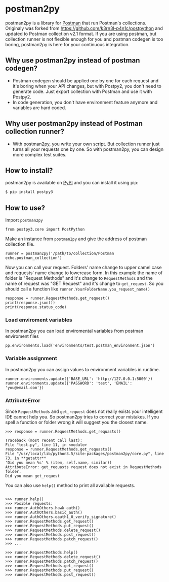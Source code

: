 # postman2py

postman2py is a library for [Postman](https://www.getpostman.com/) that run Postman's collections. Originaly was forked from https://github.com/k3rn3l-p4n1c/postpython and updated to Postman collection v2.1 format.
If you are using postman, but collection runner is not flexible enough for you and postman codegen is too boring,
postman2py is here for your continuous integration.

## Why use postman2py instead of postman codegen?

- Postman codegen should be applied one by one for each request and it's boring when your API changes,
  but with Postpy2, you don't need to generate code.
  Just export collection with Postman and use it with Postpy2.
- In code generation, you don't have environment feature anymore and variables are hard coded.

## Why user postman2py instead of Postman collection runner?

- With postman2py, you write your own script. But collection runner just turns all your requests one by one.
  So with postman2py, you can design more complex test suites.

## How to install?

postman2py is available on [PyPI](https://pypi.python.org/pypi?name=postman2py&version=0.0.1&:action=display)
and you can install it using pip:

```bash
$ pip install postpy3
```

## How to use?

Import `postman2py`

```$python
from postpy3.core import PostPython
```

Make an instance from `postman2py` and give the address of postman collection file.

```$python
runner = postman2py('/path/to/collection/Postman echo.postman_collection')
```

Now you can call your request. Folders' name change to upper camel case and requests' name change to lowercase form.
In this example the name of folder is "Request Methods" and it's change to `RequestMethods` and the name of request was
"GET Request" and it's change to `get_request`. So you should call a function like `runner.YourFolderName.you_request_name()`

```$python
response = runner.RequestMethods.get_request()
print(response.json())
print(response.status_code)
```

### Load enviroment variables

In postman2py you can load enviromental variables from postman enviroment files

```$python
pp.environments.load('environments/test.postman_environment.json')
```

### Variable assignment

In postman2py you can assign values to environment variables in runtime.

```$python
runner.environments.update({'BASE_URL': 'http://127.0.0.1:5000'})
runner.environments.update({'PASSWORD': 'test', 'EMAIL': 'you@email.com'})
```

### AttributeError

Since `RequestMethods` and `get_request` does not really exists your intelligent IDE cannot help you.
So postman2py tries to correct your mistakes. If you spell a function or folder wrong it will suggest you the closest name.

```$python
>>> response = runner.RequestMethods.get_requasts()

Traceback (most recent call last):
File "test.py", line 11, in <module>
response = runner.RequestMethods.get_requasts()
File "/usr/local/lib/python3.5/site-packages/postman2py/core.py", line 73, in **getattr**
'Did you mean %s' % (item, self.name, similar))
AttributeError: get_requasts request does not exist in RequestMethods folder.
Did you mean get_request

```

You can also use `help()` method to print all available requests.

```$python

>>> runner.help()
>>> Posible requests:
>>> runner.AuthOthers.hawk_auth()
>>> runner.AuthOthers.basic_auth()
>>> runner.AuthOthers.oauth1_0_verify_signature()
>>> runner.RequestMethods.get_request()
>>> runner.RequestMethods.put_request()
>>> runner.RequestMethods.delete_request()
>>> runner.RequestMethods.post_request()
>>> runner.RequestMethods.patch_request()
>>> ...

>>> runner.RequestMethods.help()
>>> runner.RequestMethods.delete_request()
>>> runner.RequestMethods.patch_request()
>>> runner.RequestMethods.get_request()
>>> runner.RequestMethods.put_request()
>>> runner.RequestMethods.post_request()

```

